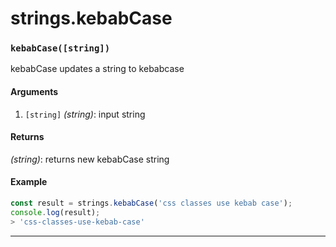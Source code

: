 # strings.kebabCase

<!-- div class="doc-container" -->

<!-- div -->


<!-- div -->

<h3 id="kebabcasestring"><code>kebabCase([string])</code></h3>

kebabCase updates a string to kebabcase

#### Arguments
1. `[string]` *(string)*: input string

#### Returns
*(string)*: returns new kebabCase string

#### Example
```js
const result = strings.kebabCase('css classes use kebab case');
console.log(result);
> 'css-classes-use-kebab-case'
```
---

<!-- /div -->

<!-- /div -->

<!-- /div -->
